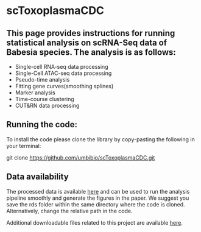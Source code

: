 # scToxoplasmaCDC

## This page provides instructions for running statistical analysis on scRNA-Seq data of Babesia species. The analysis is as follows:

* Single-cell RNA-seq data processing
* Single-Cell ATAC-seq data processing
* Pseudo-time analysis
* Fitting gene curves(smoothing splines)
* Marker analysis
* Time-course clustering
* CUT&RN data processing

## Running the code:

To install the code please clone the library by copy-pasting the following in your terminal:

git clone https://github.com/umbibio/scToxoplasmaCDC.git

## Data availability
The processed data is available [here](https://umbibio.math.umb.edu/toxosc/assets/public-data/preprocessed/rds_ME49_59.zip) and can be used to run the analysis pipeline smoothly and generate the figures in the paper. We suggest you save the rds folder within the same directory where the code is cloned. Alternatively, change the relative path in the code.

Additional downloadable files related to this project are available [here](https://umbibio.math.umb.edu/toxosc/data).
